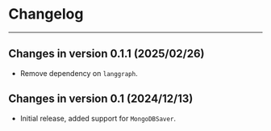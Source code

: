 # Changelog

---

## Changes in version 0.1.1 (2025/02/26)

- Remove dependency on `langgraph`.

## Changes in version 0.1 (2024/12/13)

- Initial release, added support for `MongoDBSaver`.
